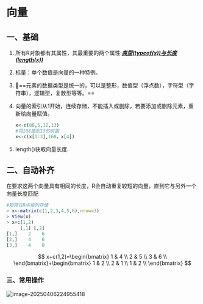 # 向量

## 一、基础

1. 所有R对象都有其属性，其最重要的两个属性:**_<u>类型(typeof(x))与长度(length(x))</u>_**

2. 标量：单个数值是向量的一种特例。

3. :eagle:==元素的数据类型是统一的，可以是整形，数值型（浮点数），字符型（字符串），逻辑型，复数型等等。==

4. 向量的索引从1开始，连续存储，不能插入或删除，若要添加或删除元素，重新给向量赋值。

	```R
	x<-c(88,5,12,13)
	#将168插到13的前面
	x<-c(x[1:3],168，x[4])
	```

5. length()获取向量长度.

## 二、自动补齐

在要求这两个向量具有相同的长度，R会自动重复较短的向量，直到它与另外一个向量长度匹配

```R
#矩阵在R中按列存储
> x<-matrix(c(1,2,3,4,5,6),nrow=3)
> View(x)
> x+c(1,2)
     [,1] [,2]
[1,]    2    6
[2,]    4    6
[3,]    4    8
```

$$
x+c(1,2)=\begin{bmatrix}
1 & 4 \\
2 & 5 \\
3 & 6 \\
\end{bmatrix}+\begin{bmatrix}
1 & 2 \\
2 & 1 \\
1 & 2 \\
\end{bmatrix}
$$

### 三、常用操作

![image-20250406224955418](../picture/master)
